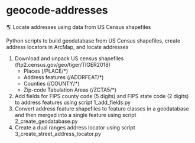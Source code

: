 # geocode-addresses
:earth_americas: Locate addresses using data from US Census shapefiles

Python scripts to build geodatabase from US Census shapefiles, create address locators in ArcMap, and locate addresses

1. Download and unpack US census shapefiles (ftp2.census.gov/geo/tiger/TIGER2018)
   * Places (/PLACE/*)
   * Address features (/ADDRFEAT/*)
   * Counties (/COUNTY/*)
   * Zip-code Tabulation Areas (/ZCTA5/*)
2. Add fields for FIPS county code (5 digits) and FIPS state code (2 digits) to address features using script 1_add_fields.py
3. Convert address feature shapefiles to feature classes in a geodatabase and then merged into a single feature using script
2_create_geodatabase.py
4. Create a dual ranges address locator using script 3_create_street_address_locator.py
